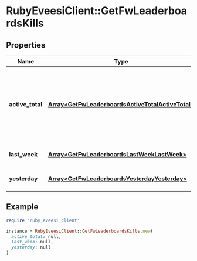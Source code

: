 # RubyEveesiClient::GetFwLeaderboardsKills

## Properties

| Name | Type | Description | Notes |
| ---- | ---- | ----------- | ----- |
| **active_total** | [**Array&lt;GetFwLeaderboardsActiveTotalActiveTotal&gt;**](GetFwLeaderboardsActiveTotalActiveTotal.md) | Top 4 ranking of factions active in faction warfare by total kills. A faction is considered \&quot;active\&quot; if they have participated in faction warfare in the past 14 days |  |
| **last_week** | [**Array&lt;GetFwLeaderboardsLastWeekLastWeek&gt;**](GetFwLeaderboardsLastWeekLastWeek.md) | Top 4 ranking of factions by kills in the past week |  |
| **yesterday** | [**Array&lt;GetFwLeaderboardsYesterdayYesterday&gt;**](GetFwLeaderboardsYesterdayYesterday.md) | Top 4 ranking of factions by kills in the past day |  |

## Example

```ruby
require 'ruby_eveesi_client'

instance = RubyEveesiClient::GetFwLeaderboardsKills.new(
  active_total: null,
  last_week: null,
  yesterday: null
)
```

